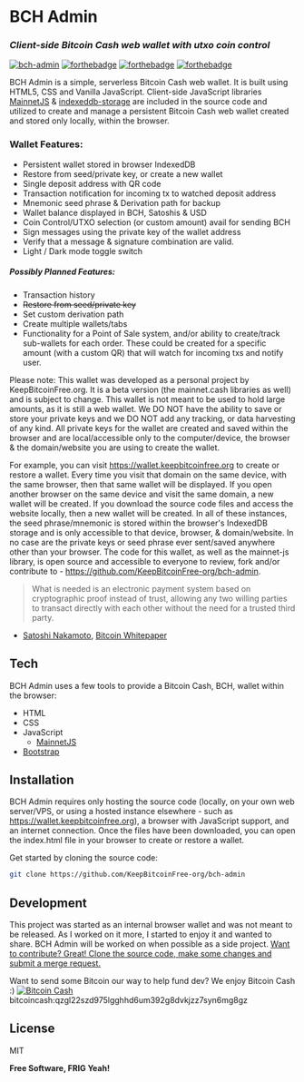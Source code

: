 # BCH Admin
### _Client-side Bitcoin Cash web wallet with utxo coin control_

[![bch-admin](https://keepbitcoinfree.org/wp-content/uploads/bch-admin.png)](https://wallet.keepbitcoinfree.org)
[![forthebadge](https://forthebadge.com/images/badges/open-source.svg)](https://www.redhat.com/en/topics/open-source/what-is-open-source) [![forthebadge](https://forthebadge.com/images/badges/made-with-javascript.svg)](https://mainnet.cash) 
[![forthebadge](https://keepbitcoinfree.org/wp-content/uploads/built-with-bitcoin-cash.svg)](https://keepbitcoinfree.org)

BCH Admin is a simple, serverless Bitcoin Cash web wallet. It is built using HTML5, CSS and Vanilla JavaScript. Client-side JavaScript libraries [MainnetJS](https://mainnet.cash) & [indexeddb-storage](https://mainnet.cash) are included in the source code and utilized to create and manage a persistent Bitcoin Cash web wallet created and stored only locally, within the browser. 

### Wallet Features: 
- Persistent wallet stored in browser IndexedDB
- Restore from seed/private key, or create a new wallet
- Single deposit address with QR code
- Transaction notification for incoming tx to watched deposit address
- Mnemonic seed phrase & Derivation path for backup
- Wallet balance displayed in BCH, Satoshis & USD
- Coin Control/UTXO selection (or custom amount) avail for sending BCH 
- Sign messages using the private key of the wallet address
- Verify that a message & signature combination are valid.
- Light / Dark mode toggle switch
 
##### *Possibly* Planned Features: 
- Transaction history
- ~~Restore from seed/private key~~
- Set custom derivation path
- Create multiple wallets/tabs
- Functionality for a Point of Sale system, and/or ability to create/track sub-wallets for each order. These could be created for a specific amount (with a custom QR) that will watch for incoming txs and notify user.

Please note: This wallet was developed as a personal project by KeepBitcoinFree.org. It is a beta version (the mainnet.cash libraries as well) and is subject to change. This wallet is not meant to be used to hold large amounts, as it is still a web wallet. We DO NOT have the ability to save or store your private keys and we DO NOT add any tracking, or data harvesting of any kind. All private keys for the wallet are created and saved within the browser and are local/accessible only to the computer/device, the browser & the domain/website you are using to create the wallet. 

For example, you can visit https://wallet.keepbitcoinfree.org to create or restore a wallet. Every time you visit that domain on the same device, with the same browser, then that same wallet will be displayed. If you open another browser on the same device and visit the same domain, a new wallet will be created. If you download the source code files and access the website locally, then a new wallet will be created. In all of these instances, the seed phrase/mnemonic is stored within the browser's IndexedDB storage and is only accessible to that device, browser, & domain/website. In no case are the private keys or seed phrase ever sent/saved anywhere other than your browser. The code for this wallet, as well as the mainnet-js library, is open source and accessible to everyone to review, fork and/or contribute to - https://github.com/KeepBitcoinFree-org/bch-admin. 


> What is needed is an electronic payment system based on cryptographic proof instead of trust,
allowing any two willing parties to transact directly with each other without the need for a trusted
third party. 
- [Satoshi Nakamoto](https://satoshi.nakamotoinstitute.org/), [Bitcoin Whitepaper](https://keepbitcoinfree.org/bitcoin.pdf)

## Tech

BCH Admin uses a few tools to provide a Bitcoin Cash, BCH, wallet within the browser:

- HTML
- CSS
- JavaScript
    - [MainnetJS](https://mainnet.cash)
- [Bootstrap](https://getbootstrap.com/)

## Installation

BCH Admin requires only hosting the source code (locally, on your own web server/VPS, or using a hosted instance elsewhere - such as https://wallet.keepbitcoinfree.org), a browser with JavaScript support, and an internet connection. Once the files have been downloaded, you can open the index.html file in your browser to create or restore a wallet.

Get started by cloning the source code:
```sh
git clone https://github.com/KeepBitcoinFree-org/bch-admin
```

## Development

This project was started as an internal browser wallet and was not meant to be released. As I worked on it more, I started to enjoy it and wanted to share. BCH Admin will be worked on when possible as a side project. [Want to contribute? Great! Clone the source code, make some changes and submit a merge request. ](https://github.com/KeepBitcoinFree-org/bch-admin)

Want to send some Bitcoin our way to help fund dev? We enjoy Bitcoin Cash :)
[![Bitcoin Cash](https://keepbitcoinfree.org/wp-content/uploads/KBF-donation-addr-bitcoincash-qzgl22szd975lgghhd6um392g8dvkjzz7syn6mg8gz.png)](https://blockchair.com/bitcoin-cash/address/qzgl22szd975lgghhd6um392g8dvkjzz7syn6mg8gz)
bitcoincash:qzgl22szd975lgghhd6um392g8dvkjzz7syn6mg8gz



## License

MIT

**Free Software, FRIG Yeah!**

[//]: # (These are reference links used in the body of this note and get stripped out when the markdown processor does its job. There is no need to format nicely because it shouldn't be seen. Thanks SO - http://stackoverflow.com/questions/4823468/store-comments-in-markdown-syntax)

   [dill]: <https://github.com/joemccann/dillinger>
   [git-repo-url]: <https://github.com/joemccann/dillinger.git>
   [john gruber]: <http://daringfireball.net>
   [df1]: <http://daringfireball.net/projects/markdown/>
   [markdown-it]: <https://github.com/markdown-it/markdown-it>
   [Ace Editor]: <http://ace.ajax.org>
   [node.js]: <http://nodejs.org>
   [Twitter Bootstrap]: <http://twitter.github.com/bootstrap/>
   [jQuery]: <http://jquery.com>
   [@tjholowaychuk]: <http://twitter.com/tjholowaychuk>
   [express]: <http://expressjs.com>
   [AngularJS]: <http://angularjs.org>
   [Gulp]: <http://gulpjs.com>
